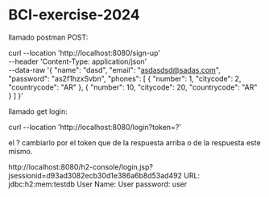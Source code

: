 # BCI-exercise-2024

llamado postman POST:

curl --location 'http://localhost:8080/sign-up' \
--header 'Content-Type: application/json' \
--data-raw '{
  "name": "dasd",
  "email": "asdasdsd@sadas.com",
  "password": "as2f1hzxSvbn",
  "phones": [
    {
      "number": 1,
      "citycode": 2,
      "countrycode": "AR"
    },
    {
      "number": 10,
      "citycode": 20,
      "countrycode": "AR"
    }
  ]
}'


llamado get login:

curl --location 'http://localhost:8080/login?token=?'

el ? cambiarlo por el token que de la respuesta arriba o de la respuesta este mismo.

http://localhost:8080/h2-console/login.jsp?jsessionid=d93ad3082ecb30d1e386a6b8d53ad492
URL: jdbc:h2:mem:testdb
User Name: User
password: user